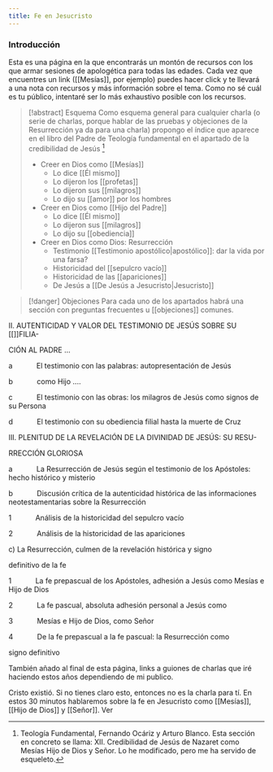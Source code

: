 ```yaml
---
title: Fe en Jesucristo
---
```

### Introducción
Esta es una página en la que encontrarás un montón de recursos con los que armar sesiones de apologética para todas las edades. Cada vez que encuentres un link ([[Mesías]], por ejemplo) puedes hacer click y te llevará a una nota con recursos y más información sobre el tema. Como no sé cuál es tu público, intentaré ser lo más exhaustivo posible con los recursos. 

> [!abstract] Esquema
> Como esquema general para cualquier charla (o serie de charlas, porque hablar de las pruebas y objeciones de la Resurrección ya da para una charla) propongo el índice que aparece en el libro del Padre de Teología fundamental en el apartado de la credibilidad de Jesús [^1]
> - Creer en Dios como [[Mesías]]
> 	- Lo dice [[Él mismo]]	
> 	- Lo dijeron los [[profetas]]
> 	- Lo dijeron sus [[milagros]]
> 	- Lo dijo su [[amor]] por los hombres
> - Creer en Dios como [[Hijo del Padre]]
> 	- Lo dice [[Él mismo]]
> 	- Lo dijeron sus [[milagros]]
> 	- Lo dijo su [[obediencia]]
> - Creer en Dios como Dios: Resurrección
> 	- Testimonio [[Testimonio apostólico|apostólico]]: dar la vida por una farsa?
> 	- Historicidad del [[sepulcro vacío]]
> 	- Historicidad de las [[apariciones]]
> 	- De Jesús a [[De Jesús a Jesucristo|Jesucristo]]


> [!danger] Objeciones
> Para cada uno de los apartados habrá una sección con preguntas frecuentes u [[objeciones]] comunes.



II. AUTENTICIDAD Y VALOR DEL TESTIMONIO DE JESÚS SOBRE SU [[]]FILIA-

CIÓN AL PADRE ...

a            ﻿﻿﻿El testimonio con las palabras: autopresentación de Jesús

b            como Hijo ....

c            ﻿﻿﻿El testimonio con las obras: los milagros de Jesús como signos de su Persona

d            ﻿﻿﻿El testimonio con su obediencia filial hasta la muerte de Cruz

III. PLENITUD DE LA REVELACIÓN DE LA DIVINIDAD DE JESÚS: SU RESU-

RRECCIÓN GLORIOSA

a            ﻿﻿﻿La Resurrección de Jesús según el testimonio de los Apóstoles: hecho histórico y misterio

b            ﻿﻿﻿Discusión crítica de la autenticidad histórica de las informaciones neotestamentarias sobre la Resurrección

1            ﻿﻿﻿Análisis de la historicidad del sepulcro vacío

2            ﻿﻿﻿Análisis de la historicidad de las apariciones

c) La Resurrección, culmen de la revelación histórica y signo

definitivo de la fe

1            ﻿﻿﻿La fe prepascual de los Apóstoles, adhesión a Jesús como Mesías e Hijo de Dios

2            ﻿﻿﻿La fe pascual, absoluta adhesión personal a Jesús como

3            Mesías e Hijo de Dios, como Señor

4            ﻿﻿﻿De la fe prepascual a la fe pascual: la Resurrección como

signo definitivo



También añado al final de esta página, links a guiones de charlas que iré haciendo estos años dependiendo de mi publico.



Cristo existió. Si no tienes claro esto, entonces no es la charla para tí. En estos 30 minutos hablaremos sobre la fe en Jesucristo como [[Mesías]], [[Hijo de Dios]] y [[Señor]]. Ver



[^1]: Teología Fundamental, Fernando Ocáriz y Arturo Blanco. Esta sección en concreto se llama: XII. Credibilidad de Jesús de Nazaret como Mesías Hijo de Dios y Señor. Lo he modificado, pero me ha servido de esqueleto.